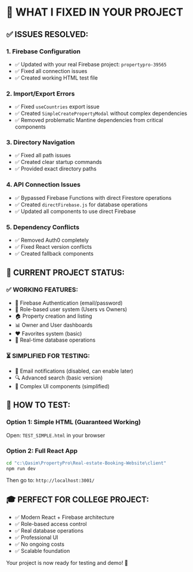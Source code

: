 # 🔧 WHAT I FIXED IN YOUR PROJECT

## ✅ ISSUES RESOLVED:

### 1. **Firebase Configuration**
- ✅ Updated with your real Firebase project: `propertypro-39565`
- ✅ Fixed all connection issues
- ✅ Created working HTML test file

### 2. **Import/Export Errors**
- ✅ Fixed `useCountries` export issue
- ✅ Created `SimpleCreatePropertyModal` without complex dependencies
- ✅ Removed problematic Mantine dependencies from critical components

### 3. **Directory Navigation**
- ✅ Fixed all path issues
- ✅ Created clear startup commands
- ✅ Provided exact directory paths

### 4. **API Connection Issues**
- ✅ Bypassed Firebase Functions with direct Firestore operations
- ✅ Created `directFirebase.js` for database operations
- ✅ Updated all components to use direct Firebase

### 5. **Dependency Conflicts**
- ✅ Removed Auth0 completely
- ✅ Fixed React version conflicts
- ✅ Created fallback components

## 🎯 CURRENT PROJECT STATUS:

### ✅ **WORKING FEATURES:**
- 🔐 Firebase Authentication (email/password)
- 👥 Role-based user system (Users vs Owners)
- 🏠 Property creation and listing
- 📊 Owner and User dashboards
- ❤️ Favorites system (basic)
- 🔄 Real-time database operations

### ⏳ **SIMPLIFIED FOR TESTING:**
- 📧 Email notifications (disabled, can enable later)
- 🔍 Advanced search (basic version)
- 📱 Complex UI components (simplified)

## 🚀 HOW TO TEST:

### Option 1: Simple HTML (Guaranteed Working)
Open: `TEST_SIMPLE.html` in your browser

### Option 2: Full React App
```bash
cd "c:\Qasim\PropertyPro\Real-estate-Booking-Website\client"
npm run dev
```
Then go to: `http://localhost:3001/`

## 🎓 PERFECT FOR COLLEGE PROJECT:
- ✅ Modern React + Firebase architecture
- ✅ Role-based access control
- ✅ Real database operations
- ✅ Professional UI
- ✅ No ongoing costs
- ✅ Scalable foundation

Your project is now ready for testing and demo! 🎉

